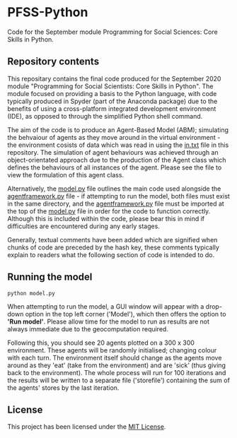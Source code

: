 # PFSS-Python
 Code for the September module Programming for Social Sciences: Core Skills in Python.

## Repository contents
This repositary contains the final code produced for the September 2020 module "Programming for Social Scientists: Core Skills in Python". The module focused on providing a basis to the Python language, with code typically produced in Spyder (part of the Anaconda package) due to the benefits of using a cross-platform integrated development environment (IDE), as opposed to through the simplified Python shell command.

The aim of the code is to produce an Agent-Based Model (ABM); simulating the behvaiour of agents as they move around in the virtual environment - the environment cosists of data which was read in using the [in.txt](in.txt) file in this repository. The simulation of agent behaviours was achieved through an object-orientated approach due to the production of the Agent class which defines the behaviours of all instances of the agent. Please see the [](agentframework.py) file to view the formulation of this agent class.

Alternatively, the [model.py](model.py) file outlines the main code used alongside the [agentframework.py](agentframework.py) file - if attempting to run the model, both files must exist in the same directory, and the [agentframework.py](agentframework.py) file must be imported at the top of the [model.py](model.py) file in order for the code to function correctly. Although this is included within the code, please bear this in mind if difficulties are encountered during any early stages.

Generally, textual comments have been added which are signified when chunks of code are preceded by the hash key, these comments typically explain to readers what the following section of code is intended to do.

## Running the model

```
python model.py
```
When attempting to run the model, a GUI window will appear with a drop-down option in the top left corner ('Model'), which then offers the option to **'Run model'**. Please allow time for the model to run as results are not always immediate due to the geocomputation required.

Following this, you should see 20 agents plotted on a 300 x 300 environment. These agents will be randomly initialised; changing colour with each turn. The environment itself should change as the agents move around as they 'eat' (take from the environment) and are 'sick' (thus giving back to the environment). The whole process will run for 100 iterations and the results will be written to a separate file ('storefile') containing the sum of the agents' stores by the last iteration.

## License

This project has been licensed under the [MIT License](https://github.com/elliemarfleet/PFSS-Python/blob/main/LICENSE).



